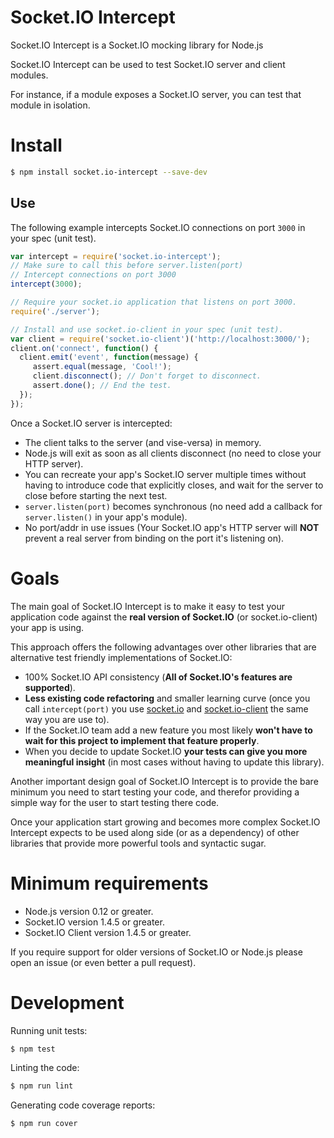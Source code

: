 # Socket.IO Intercept

Socket.IO Intercept is a Socket.IO mocking library for Node.js

Socket.IO Intercept can be used to test Socket.IO server and client modules.

For instance, if a module exposes a Socket.IO server, you can test that module in isolation.

# Install

```sh
$ npm install socket.io-intercept --save-dev
```

## Use

The following example intercepts Socket.IO connections on port `3000` in your
spec (unit test).

```js
var intercept = require('socket.io-intercept');
// Make sure to call this before server.listen(port)
// Intercept connections on port 3000
intercept(3000);

// Require your socket.io application that listens on port 3000.
require('./server');

// Install and use socket.io-client in your spec (unit test).
var client = require('socket.io-client')('http://localhost:3000/');
client.on('connect', function() {
  client.emit('event', function(message) {
     assert.equal(message, 'Cool!');
     client.disconnect(); // Don't forget to disconnect.
     assert.done(); // End the test.
  });
});
```

Once a Socket.IO server is intercepted:

* The client talks to the server (and vise-versa) in memory.
* Node.js will exit as soon as all clients disconnect (no need to close your HTTP server).
* You can recreate your app's Socket.IO server multiple times without having to introduce code that explicitly closes, and wait for the server to close before starting the next test.
* `server.listen(port)` becomes synchronous (no need add a callback for `server.listen()` in your app's module).
* No port/addr in use issues (Your Socket.IO app's HTTP server will **NOT** prevent a real server from binding on the port it's listening on).

# Goals
The main goal of Socket.IO Intercept is to make it easy to test your application code against the **real version of Socket.IO** (or socket.io-client) your app is using.

This approach offers the following advantages over other libraries that are alternative test friendly implementations of Socket.IO:

* 100% Socket.IO API consistency (**All of Socket.IO's features are supported**).
* **Less existing code refactoring** and smaller learning curve (once you call `intercept(port)` you use [socket.io](https://www.npmjs.com/package/socket.io) and [socket.io-client](https://www.npmjs.com/package/socket.io-client) the same way you are use to).
* If the Socket.IO team add a new feature you most likely **won't have to wait for this project to implement that feature properly**.
* When you decide to update Socket.IO **your tests can give you more meaningful insight** (in most cases without having to update this library).

Another important design goal of Socket.IO Intercept is to provide the bare minimum you need to start testing your code, and therefor providing a simple way for the user to start testing there code.

Once your application start growing and becomes more complex Socket.IO Intercept expects to be used along side (or as a dependency) of other libraries that provide more powerful tools and syntactic sugar.

# Minimum requirements

* Node.js version 0.12 or greater.
* Socket.IO version 1.4.5 or greater.
* Socket.IO Client version 1.4.5 or greater.

If you require support for older versions of Socket.IO or Node.js please open an issue (or even better a pull request).

# Development

Running unit tests:
```sh
$ npm test
```

Linting the code:

```sh
$ npm run lint
```

Generating code coverage reports:
```sh
$ npm run cover
```
